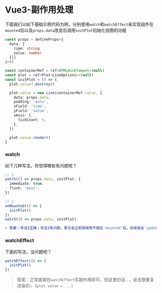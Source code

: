 # Vue3-副作用处理

下面我们以如下基础示例代码为例，分别使用`watch`和`watchEffect`来实现组件在`mounted`后以及`props.data`改变后调用`initPlot`初始化视图的功能

```ts
const props = defineProps<{
  data: {
    time: string
    value: number
  }[]
}>()

const containerRef = ref<HTMLDivElement>(null)
const plot = ref<Plot<LineOptions>>(null)
const initPlot = () => {
  plot.value?.destroy()

  plot.value = new Line(containerRef.value, {
    data: props.data,
    padding: 'auto',
    xField: 'time',
    yField: 'value',
    xAxis: {
      tickCount: 5,
    },
  })

  plot.value.render()
}
```

### watch

如下几种写法，你觉得哪些有问题呢？

```ts
// 1
watch(() => props.data, initPlot, {
  immediate: true,
  flush: 'post',
})

// 2
onMounted(() => {
  initPlot()
})
watch(() => props.data, initPlot)

> 答案：写法2正确；写法1有问题，首次会立即调用而不是在`mounted`后，后续会在`update`后执行（不使用`flush`选项默认在`update`前执行）
```

### watchEffect

下面的写法，没问题吧？

```ts
watchEffect(() => {
  initPlot()
})
```

> 答案：正常直接在`watchEffect`写副作用即可，但这里的话...，会无限重复渲染的~（`plot.value = ...`）
